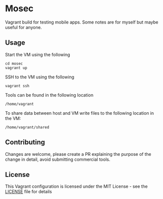 # Mosec

Vagrant build for testing mobile apps. Some notes are for myself but maybe useful for anyone.

## Usage

Start the VM using the following 

```
cd mosec
vagrant up
```

SSH to the VM using the following

```
vagrant ssh
```

Tools can be found in the following location

```
/home/vagrant
```

To share data between host and VM write files to the following location in the VM:

```
/home/vagrant/shared
```

## Contributing

Changes are welcome, please create a PR explaining the purpose of the change in detail, avoid submitting commercial tools.

## License

This Vagrant configuration is licensed under the MIT License - see the [LICENSE](LICENSE) file for details
